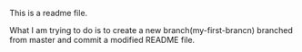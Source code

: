 This is a readme file.

What I am trying to do is to create a new branch(my-first-brancn) branched from master and commit a modified README file.